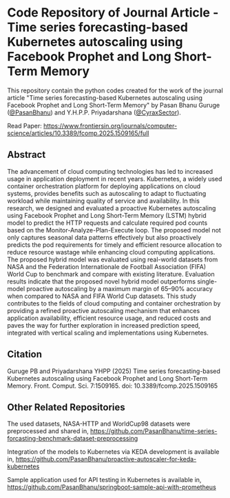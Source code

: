 # Code Repository of Journal Article - Time series forecasting-based Kubernetes autoscaling using Facebook Prophet and Long Short-Term Memory

This repository contain the python codes created for the work of the journal article "Time series forecasting-based Kubernetes autoscaling using Facebook Prophet and Long Short-Term Memory" by Pasan Bhanu Guruge ([@PasanBhanu](https://github.com/PasanBhanu)) and Y.H.P.P. Priyadarshana ([@CyraxSector](https://github.com/CyraxSector)).

Read Paper: https://www.frontiersin.org/journals/computer-science/articles/10.3389/fcomp.2025.1509165/full

## Abstract

The advancement of cloud computing technologies has led to increased usage in application deployment in recent years. Kubernetes, a widely used container orchestration platform for deploying applications on cloud systems, provides benefits such as autoscaling to adapt to fluctuating workload while maintaining quality of service and availability. In this research, we designed and evaluated a proactive Kubernetes autoscaling using Facebook Prophet and Long Short-Term Memory (LSTM) hybrid model to predict the HTTP requests and calculate required pod counts based on the Monitor-Analyze-Plan-Execute loop. The proposed model not only captures seasonal data patterns effectively but also proactively predicts the pod requirements for timely and efficient resource allocation to reduce resource wastage while enhancing cloud computing applications. The proposed hybrid model was evaluated using real-world datasets from NASA and the Federation Internationale de Football Association (FIFA) World Cup to benchmark and compare with existing literature. Evaluation results indicate that the proposed novel hybrid model outperforms single-model proactive autoscaling by a maximum margin of 65–90% accuracy when compared to NASA and FIFA World Cup datasets. This study contributes to the fields of cloud computing and container orchestration by providing a refined proactive autoscaling mechanism that enhances application availability, efficient resource usage, and reduced costs and paves the way for further exploration in increased prediction speed, integrated with vertical scaling and implementations using Kubernetes.

## Citation

Guruge PB and Priyadarshana YHPP (2025) Time series forecasting-based Kubernetes autoscaling using Facebook Prophet and Long Short-Term Memory. Front. Comput. Sci. 7:1509165. doi: 10.3389/fcomp.2025.1509165

## Other Related Repositories

The used datasets, NASA-HTTP and WorldCup98 datasets were preprocessed and shared in,
https://github.com/PasanBhanu/time-series-forcasting-benchmark-dataset-preprocessing

Integration of the models to Kubernetes via KEDA development is available in,
https://github.com/PasanBhanu/proactive-autoscaler-for-keda-kubernetes

Sample application used for API testing in Kubernetes is available in,
https://github.com/PasanBhanu/springboot-sample-api-with-prometheus
